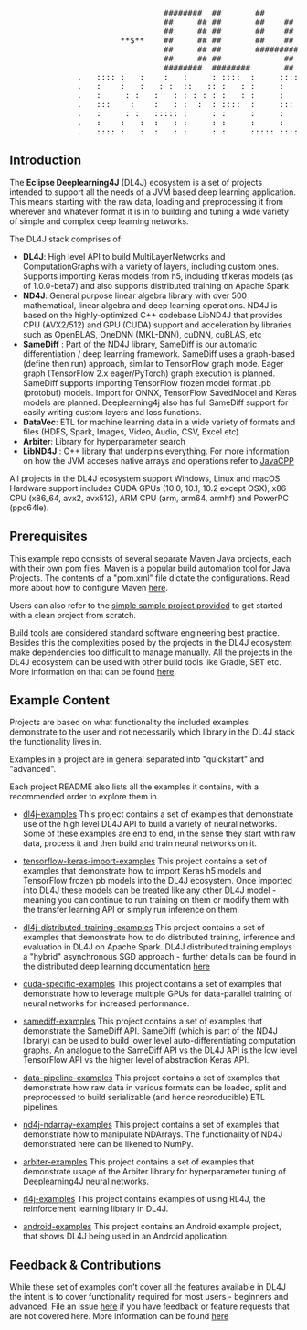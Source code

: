 <pre>
                                ########  ##       ##              ##
                                ##     ## ##       ##    ##        ##
                                ##     ## ##       ##    ##        ##
                       **$**    ##     ## ##       ##    ##        ##    **$**
                                ##     ## ##       ######### ##    ##
                                ##     ## ##             ##  ##    ##
                                ########  ########       ##   ######
              .   :::: :   :    :   :     : ::::  :     ::::    :::::  :::: ::::  :::::   .
              .   :    :   :   : :  ::   :: :   : :     :       :   :  :    :   : :   :   .
              .   :     : :   :   : : : : : :   : :     :       :   :  :    :   : :   :   .
              .   :::    :    :   : :  :  : ::::  :     :::     :::::  :::  ::::  :   :   .
              .   :     : :   ::::: :     : :     :     :       :  :   :    :     :   :   .
              .   :    :   :  :   : :     : :     :     :       :   :  :    :     :   :   .
              .   :::: :   :  :   : :     : :     ::::: ::::    :    : :::: :     :::::   .
</pre>

## Introduction
The **Eclipse Deeplearning4J** (DL4J) ecosystem is a set of projects intended to support all the needs of a JVM based deep learning application. This means starting with the raw data, loading and preprocessing it from wherever and whatever format it is in to building and tuning a wide variety of simple and complex deep learning networks.

The DL4J stack comprises of:
- **DL4J**: High level API to build MultiLayerNetworks and ComputationGraphs with a variety of layers, including custom ones. Supports importing Keras models from h5, including tf.keras models (as of 1.0.0-beta7) and also supports distributed training on Apache Spark
- **ND4J**: General purpose linear algebra library with over 500 mathematical, linear algebra and deep learning operations. ND4J is based on the highly-optimized C++ codebase LibND4J that provides CPU (AVX2/512) and GPU (CUDA) support and acceleration by libraries such as OpenBLAS, OneDNN (MKL-DNN), cuDNN, cuBLAS, etc
- **SameDiff** : Part of the ND4J library, SameDiff is our automatic differentiation / deep learning framework. SameDiff uses a graph-based (define then run) approach, similar to TensorFlow graph mode. Eager graph (TensorFlow 2.x eager/PyTorch) graph execution is planned. SameDiff supports importing TensorFlow frozen model format .pb (protobuf) models. Import for ONNX, TensorFlow SavedModel and Keras models are planned. Deeplearning4j also has full SameDiff support for easily writing custom layers and loss functions.
- **DataVec**: ETL for machine learning data in a wide variety of formats and files (HDFS, Spark, Images, Video, Audio, CSV, Excel etc)
- **Arbiter**: Library for hyperparameter search
- **LibND4J** : C++ library that underpins everything. For more information on how the JVM acceses native arrays and operations refer to [JavaCPP](https://github.com/bytedeco/javacpp)

All projects in the DL4J ecosystem support Windows, Linux and macOS. Hardware support includes CUDA GPUs (10.0, 10.1, 10.2 except OSX), x86 CPU (x86_64, avx2, avx512), ARM CPU (arm, arm64, armhf) and PowerPC (ppc64le).

## Prerequisites
This example repo consists of several separate Maven Java projects, each with their own pom files. Maven is a popular build automation tool for Java Projects. The contents of a "pom.xml" file dictate the configurations. Read more about how to configure Maven [here](https://deeplearning4j.konduit.ai/config/maven).

Users can also refer to the [simple sample project provided](./mvn-project-template/pom.xml) to get started with a clean project from scratch.

Build tools are considered standard software engineering best practice. Besides this the complexities posed by the projects in the DL4J ecosystem make dependencies too difficult to manage manually. All the projects in the DL4J ecosystem can be used with other build tools like Gradle, SBT etc. More information on that can be found [here](https://deeplearning4j.konduit.ai/config/buildtools).

## Example Content
Projects are based on what functionality the included examples demonstrate to the user and not necessarily which library in the DL4J stack the functionality lives in.

Examples in a project are in general separated into "quickstart" and "advanced".

Each project README also lists all the examples it contains, with a recommended order to explore them in.

- [dl4j-examples](dl4j-examples/README.md)
This project contains a set of examples that demonstrate use of the high level DL4J API to build a variety of neural networks.
Some of  these examples are end to end, in the sense they start with raw data, process it and then build and train neural networks on it.

- [tensorflow-keras-import-examples](tensorflow-keras-import-examples/README.md)
This project contains a set of examples that demonstrate how to import Keras h5 models and TensorFlow frozen pb models into the DL4J ecosystem. Once imported into DL4J these models can be treated like any other DL4J model - meaning you can continue to run training on them or modify them with the transfer learning API or simply run inference on them.

- [dl4j-distributed-training-examples](dl4j-distributed-training-examples/README.md)
This project contains a set of examples that demonstrate how to do distributed training, inference and evaluation in DL4J on Apache Spark. DL4J distributed training employs a "hybrid" asynchronous SGD approach - further details can be found in the distributed deep learning documentation [here](https://deeplearning4j.konduit.ai/distributed-deep-learning/intro)

- [cuda-specific-examples](cuda-specific-examples/README.md)
This project contains a set of examples that demonstrate how to leverage multiple GPUs for data-parallel training of neural networks for increased performance.

- [samediff-examples](samediff-examples/README.md)
This project contains a set of examples that demonstrate the SameDiff API. SameDiff (which is part of the ND4J library) can be used to build lower level auto-differentiating computation graphs. An analogue to the SameDiff API vs the DL4J API is the low level TensorFlow API vs the higher level of abstraction Keras API.

- [data-pipeline-examples](data-pipeline-examples/README.md)
This project contains a set of examples that demonstrate how raw data in various formats can be loaded, split and preprocessed to build serializable (and hence reproducible) ETL pipelines.

- [nd4j-ndarray-examples](nd4j-ndarray-examples/README.md)
This project contains a set of examples that demonstrate how to manipulate NDArrays. The functionality of ND4J demonstrated here can be likened to NumPy.

- [arbiter-examples](arbiter-examples/README.md)
This project contains a set of examples that demonstrate usage of the Arbiter library for hyperparameter tuning of Deeplearning4J neural networks.

- [rl4j-examples](rl4j-examples/README.md)
This project contains examples of using RL4J, the reinforcement learning library in DL4J.

- [android-examples](android-examples/README.md)
This project contains an Android example project, that shows DL4J being used in an Android application.

## Feedback & Contributions
While these set of examples don't cover all the features available in DL4J the intent is to cover functionality required for most users - beginners and advanced.  File an issue [here](https://github.com/eclipse/deeplearning4j-examples/issues) if you have feedback or feature requests that are not covered here. More information can be found [here](CONTRIBUTORS.md)

